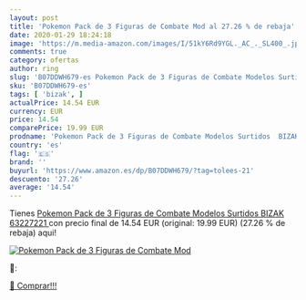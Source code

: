 ```yaml
---
layout: post
title: 'Pokemon Pack de 3 Figuras de Combate Mod al 27.26 % de rebaja'
date: 2020-01-29 18:24:18
image: 'https://m.media-amazon.com/images/I/51kY6Rd9YGL._AC_._SL400_.jpg'
comments: true
category: ofertas
author: ring
slug: 'B07DDWH679-es Pokemon Pack de 3 Figuras de Combate Modelos Surtidos...'
sku: 'B07DDWH679-es'
tags: [ 'bizak', ]
actualPrice: 14.54 EUR
currency: EUR
price: 14.54
comparePrice: 19.99 EUR
prodname: 'Pokemon Pack de 3 Figuras de Combate Modelos Surtidos  BIZAK 63227221 '
country: 'es'
flag: '🇪🇸'
brand: ''
buyurl: 'https://www.amazon.es/dp/B07DDWH679/?tag=tolees-21'
descuento: '27.26'
average: '14.54'
---
```


Tienes [Pokemon Pack de 3 Figuras de Combate Modelos Surtidos  BIZAK 63227221 ](https://www.amazon.es/dp/B07DDWH679/?tag=tolees-21) con precio final de  14.54 EUR (original: 19.99 EUR) (27.26 %  de rebaja) aqui!

[![Pokemon Pack de 3 Figuras de Combate Mod](https://m.media-amazon.com/images/I/51kY6Rd9YGL._AC_._SL400_.jpg)](https://www.amazon.es/dp/B07DDWH679/?tag=tolees-21)

🔎:


[🛒 Comprar!!!](https://www.amazon.es/dp/B07DDWH679/?tag=tolees-21)
